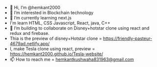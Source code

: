 - 👋 Hi, I’m @hemkant2000
- 👀 I’m interested in Blockchain technology
- 🌱 I’m currently learning next.js
- I'm learn HTML, CSS Javascript, React, java, C++
- 💞️ I’m building to collaborate on Disney+hotstar clone using react and redux and firebase.
- Thia is the preview of disney+Hotstar clone = https://friendly-pasteur-4679ad.netlify.app/
- I, make Tesla clone using react, preview = https://hemkant2000.github.io/Tesla-website/
- 📫 How to reach me = hemkantkushwaha831963@gmail.com

<!---
hemkant2000/hemkant2000 is a ✨ special ✨ repository because its `README.md` (this file) appears on your GitHub profile.
You can click the Preview link to take a look at your changes.
--->
